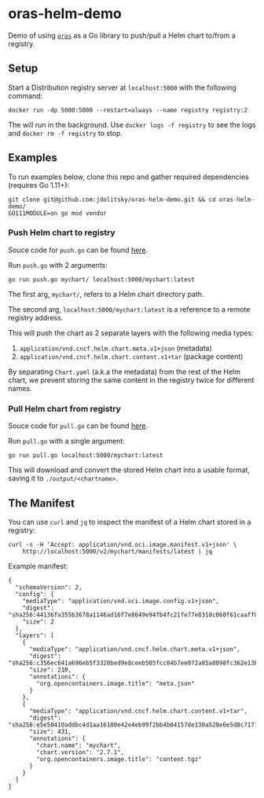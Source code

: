 # oras-helm-demo

Demo of using [`oras`](https://github.com/deislabs/oras) as a Go library to push/pull a Helm chart to/from a registry.

## Setup

Start a Distribution registry server at `localhost:5000` with the following command:

```
docker run -dp 5000:5000 --restart=always --name registry registry:2
```

The will run in the background. Use `docker logs -f registry` to see the logs and `docker rm -f registry` to stop.

## Examples

To run examples below, clone this repo and gather required dependencies (requires Go 1.11+):

```
git clone git@github.com:jdolitsky/oras-helm-demo.git && cd oras-helm-demo/
GO111MODULE=on go mod vendor
```

### Push Helm chart to registry

Souce code for `push.go` can be found [here](./push.go).

Run `push.go` with 2 arguments:

```
go run push.go mychart/ localhost:5000/mychart:latest
```

The first arg, `mychart/`, refers to a Helm chart directory path.

The second arg, `localhost:5000/mychart:latest` is a reference
to a remote registry address.

This will push the chart as 2 separate layers with the following media types:
1. `application/vnd.cncf.helm.chart.meta.v1+json` (metadata)
2. `application/vnd.cncf.helm.chart.content.v1+tar` (package content)

By separating `Chart.yaml` (a.k.a the metadata) from the rest of the Helm chart, we prevent storing the same content in the registry twice for different names.

### Pull Helm chart from registry

Souce code for `pull.go` can be found [here](./pull.go).

Run `pull.go` with a single argument:

```
go run pull.go localhost:5000/mychart:latest
```

This will download and convert the stored Helm chart into a usable format, saving it to `./output/<chartname>`.

## The Manifest

You can use `curl` and `jq` to inspect the manifest of a Helm chart stored in a registry:

```
curl -s -H 'Accept: application/vnd.oci.image.manifest.v1+json' \
    http://localhost:5000/v2/mychart/manifests/latest | jq
```

Example manifest:
```
{
  "schemaVersion": 2,
  "config": {
    "mediaType": "application/vnd.oci.image.config.v1+json",
    "digest": "sha256:44136fa355b3678a1146ad16f7e8649e94fb4fc21fe77e8310c060f61caaff8a",
    "size": 2
  },
  "layers": [
    {
      "mediaType": "application/vnd.cncf.helm.chart.meta.v1+json",
      "digest": "sha256:c356ec641a696eb5f3320bed9e8ceeb505fcc84b7ee072a85a8098fc362e13b7",
      "size": 210,
      "annotations": {
        "org.opencontainers.image.title": "meta.json"
      }
    },
    {
      "mediaType": "application/vnd.cncf.helm.chart.content.v1+tar",
      "digest": "sha256:e5e50410addbc4d1aa16100e42e4eb99f2bb4b04157de130a528e6e5d8c71774",
      "size": 431,
      "annotations": {
        "chart.name": "mychart",
        "chart.version": "2.7.1",
        "org.opencontainers.image.title": "content.tgz"
      }
    }
  ]
}
```
